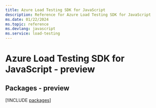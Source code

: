 ```yaml
---
title: Azure Load Testing SDK for JavaScript
description: Reference for Azure Load Testing SDK for JavaScript
ms.date: 01/22/2024
ms.topic: reference
ms.devlang: javascript
ms.service: load-testing
---
```

# Azure Load Testing SDK for JavaScript - preview
## Packages - preview
[!INCLUDE [packages](load-testing-index.md)]
